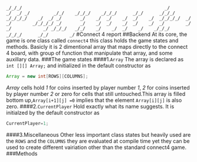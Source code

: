 `
       _/_/_/                                                      _/        _/  _/
     _/         _/_/    _/_/_/    _/_/_/      _/_/      _/_/_/  _/_/_/_/    _/  _/
    _/       _/    _/  _/    _/  _/    _/  _/_/_/_/  _/          _/        _/_/_/_/
   _/       _/    _/  _/    _/  _/    _/  _/        _/          _/            _/
    _/_/_/   _/_/    _/    _/  _/    _/    _/_/_/    _/_/_/      _/_/        _/
`
#Connect 4 report
##Backend
At its core, the game is one class called `connect4` this class holds the game
states and methods. Basicly it is 2 dimentional array that maps directly to
the connect 4 board, with group of function that manipulate that array, and
some auxillary data.
###The game states
####1.`Array`
The array is declared as ```int [][] Array;``` and initialized in the default
constructor as
```java
Array = new int[ROWS][COLUMNS];
```
_Array_ cells hold _1_ for coins
inserted by player number _1_, _2_ for coins inserted by player number _2_ or zero
for cells that still untouched.This array is filled bottom up,`Array[i+1][j] =0`
implies that the element `Array[i][j]` is also zero.
####2.`CurrentPlayer`
Hold exactly what its name suggests. It is initialzed by the default constructor as
```java
CurrentPlayer=1;
```
####3.Miscellaneous
Other less important class states but heavily used are the `ROWS` and the
`COLUMNS` they are evaluated at compile time yet they can be used to create
different vairiation other than the standard connect4 game.
###Methods
